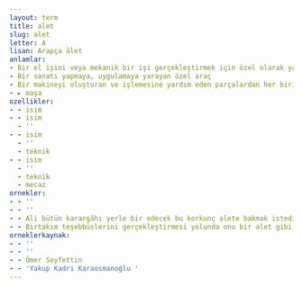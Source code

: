 ```yaml
---
layout: term
title: alet
slug: alet
letter: A
lisan: Arapça ālet
anlamlar:
- Bir el işini veya mekanik bir işi gerçekleştirmek için özel olarak yapılmış nesne
- Bir sanatı yapmaya, uygulamaya yarayan özel araç
- Bir makineyi oluşturan ve işlemesine yardım eden parçalardan her biri
- ► maşa
ozellikler:
- - isim
- - isim
  - ''
- - isim
  - ''
  - teknik
- - isim
  - ''
  - teknik
  - mecaz
ornekler:
- - ''
- - ''
- - Ali bütün karargâhı yerle bir edecek bu korkunç alete bakmak istedi.
- - Birtakım teşebbüslerini gerçekleştirmesi yolunda onu bir alet gibi kullanıyor.
orneklerkaynak:
- - ''
- - ''
- - Ömer Seyfettin
- - 'Yakup Kadri Karaosmanoğlu '
---
```

